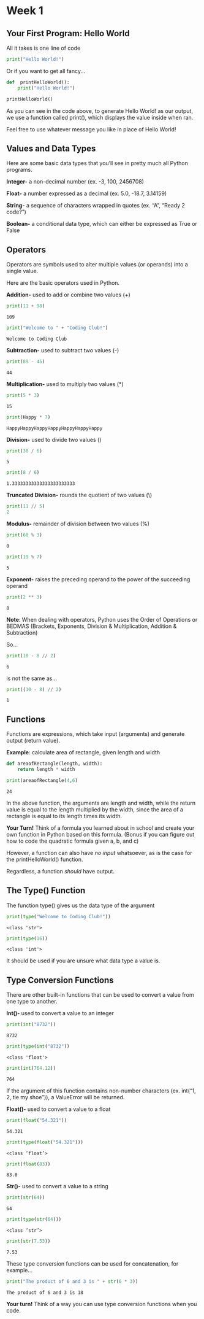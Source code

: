 ﻿# Week 1

## Your First Program: Hello World
All it takes is one line of code

```python
print("Hello World!")
```
Or if you want to get all fancy...

```python
def  printHelloWorld():  
	print("Hello World!")  

printHelloWorld()
```
As you can see in the code above, to generate Hello World! as our output, we use a function called print(), which displays the value inside when ran.

Feel free to use whatever message you like in place of Hello World!

## Values and Data Types

Here are some basic data types that you’ll see in pretty much all Python programs.

**Integer-** a non-decimal number (ex. -3, 100, 2456708)

**Float-** a number expressed as a decimal (ex. 5.0, -18.7, 3.14159)

**String-** a sequence of characters wrapped in quotes (ex. “A”, “Ready 2 code?”)

**Boolean-** a conditional data type, which can either be expressed as True or False

## Operators

Operators are symbols used to alter multiple values (or operands) into a single value.

Here are the basic operators used in Python.

**Addition-** used to add or combine two values (+)
```python
print(11 + 98)
```
```
109
```
```python
print("Welcome to " + "Coding Club!")
```
```
Welcome to Coding Club
```
**Subtraction-** used to subtract two values (-)
```python
print(89 - 45)
```
```
44
```
**Multiplication-** used to multiply two values (*)
```python
print(5 * 3)
```
```
15
```
```python
print(Happy * 7)
```
```
HappyHappyHappyHappyHappyHappyHappy
```
**Division-** used to divide two values (\)
```python
print(30 / 6)
```
```
5
```
```python
print(8 / 6)
```
```
1.33333333333333333333333
```
**Truncated Division-** rounds the quotient of two values (\\)
```python
print(11 // 5)
2
```
**Modulus-** remainder of division between two values (%)
```python
print(60 % 3)
```
```
0
```
```python
print(19 % 7)
```
```
5
```
**Exponent-** raises the preceding operand to the power of the succeeding operand
```python
print(2 ** 3)
```
```
8
```
**Note**: When dealing with operators, Python uses the Order of Operations or BEDMAS (Brackets, Exponents, Division & Multiplication, Addition & Subtraction)

So...
```python
print(10 - 8 // 2)
```
```
6
```
is not the same as...
```python
print((10 - 8) // 2)
```
```
1
```

## Functions
Functions are expressions, which take input (arguments) and generate output (return value).

**Example**: calculate area of rectangle, given length and width
```python
def areaofRectangle(length, width):
	return length * width

print(areaofRectangle(4,6)
```
```
24
```
In the above function, the arguments are length and width, while the return value is equal to the length multiplied by the width, since the area of a rectangle is equal to its length times its width.

**Your Turn!** Think of a formula you learned about in school and create your own function in Python based on this formula. (Bonus if you can figure out how to code the quadratic formula given a, b, and c)

However, a function can also have *no input* whatsoever, as is the case for the printHelloWorld() function.

Regardless, a function *should* have output.

## The Type() Function
The function type() gives us the data type of the argument
```python
print(type("Welcome to Coding Club!"))
```
```
<class 'str'>
```
```python
print(type(16))
```
```
<class 'int'>
```
It should be used if you are unsure what data type a value is.

## Type Conversion Functions
There are other built-in functions that can be used to convert a value from one type to another.

**Int()-** used to convert a value to an integer
```python
print(int("8732"))
```
```
8732
```
```python
print(type(int("8732"))
```
```
<class 'float'>
```
```python
print(int(764.12))
```
```
764
```
If the argument of this function contains non-number characters (ex. int(“1, 2, tie my shoe”)), a ValueError will be returned.

**Float()-** used to convert a value to a float
```python
print(float("54.321"))
```
```
54.321
```
```python
print(type(float("54.321")))
```
```
<class ‘float’>  
```
```python
print(float(83))
```
```
83.0
```
**Str()-** used to convert a value to a string
```python
print(str(64))
```
```
64
```
```python
print(type(str(64)))
```
```
<class ‘str’>
```
```python
print(str(7.53))
```
```
7.53
```
These type conversion functions can be used for concatenation, for example…
```python
print("The product of 6 and 3 is " + str(6 * 3))
```
```
The product of 6 and 3 is 18
```
**Your turn!** Think of a way you can use type conversion functions when you code.
